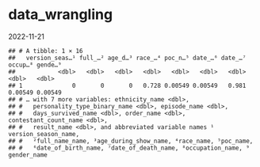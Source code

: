data_wrangling
================
2022-11-21

    ## # A tibble: 1 × 16
    ##   version_seas…¹ full_…² age_d…³ race_…⁴ poc_n…⁵ date_…⁶ date_…⁷ occup…⁸ gende…⁹
    ##            <dbl>   <dbl>   <dbl>   <dbl>   <dbl>   <dbl>   <dbl>   <dbl>   <dbl>
    ## 1              0       0       0   0.728 0.00549 0.00549   0.981 0.00549 0.00549
    ## # … with 7 more variables: ethnicity_name <dbl>,
    ## #   personality_type_binary_name <dbl>, episode_name <dbl>,
    ## #   days_survived_name <dbl>, order_name <dbl>, contestant_count_name <dbl>,
    ## #   result_name <dbl>, and abbreviated variable names ¹​version_season_name,
    ## #   ²​full_name_name, ³​age_during_show_name, ⁴​race_name, ⁵​poc_name,
    ## #   ⁶​date_of_birth_name, ⁷​date_of_death_name, ⁸​occupation_name, ⁹​gender_name
